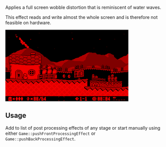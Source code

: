 Applies a full screen wobble distortion that is reminiscent of water waves. 

This effect reads and write almost the whole screen and is therefore not feasible on hardware. 

![](https://raw.githubusercontent.com/VUEngine/VUEngine-Plugins/master/postProcessing/Wobble/preview.png)

## Usage

Add to list of post processing effects of any stage or start manually using either `Game::pushFrontProcessingEffect` or `Game::pushBackProcessingEffect`. 
